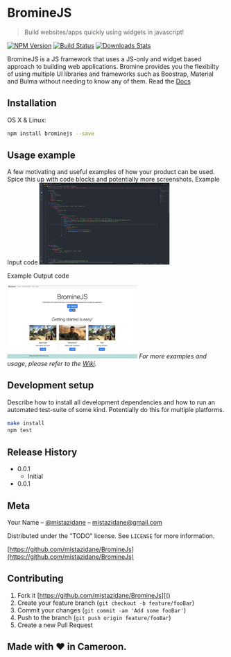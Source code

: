# BromineJS
> Build websites/apps quickly using widgets in javascript!

[![NPM Version][npm-image]][npm-url]
[![Build Status][travis-image]][travis-url]
[![Downloads Stats][npm-downloads]][npm-url]

BromineJS is a JS framework that uses a JS-only and widget based approach to building web applications. Bromine provides you the flexibilty of using multiple UI libraries and frameworks such as Boostrap, Material and Bulma without needing to know any of them. Read the [Docs]()

<!-- ![](header.png) -->

## Installation

OS X & Linux:

```sh
npm install brominejs --save
```

## Usage example

A few motivating and useful examples of how your product can be used. Spice this up with code blocks and potentially more screenshots.
Example Input code
<img
  src="brominejsUsage.png"
  alt="Alt text"
  title="Optional title"
  style="display: inline-block; margin: 0 auto; max-width: 300px">
  
 Example Output code
 
 <img
  src="https://github.com/MistaZidane/BromineJs/blob/master/brominejs.png"
  alt="Alt text"
  title="Optional title"
  style="display: inline-block; margin: 0 auto; max-width: 300px">
_For more examples and usage, please refer to the [Wiki][wiki]._

## Development setup

Describe how to install all development dependencies and how to run an automated test-suite of some kind. Potentially do this for multiple platforms.

```sh
make install
npm test
```

## Release History

* 0.0.1
    * Initial 
* 0.0.1


## Meta

Your Name – [@mistazidane]() – mistazidane@gmail.com

Distributed under the "TODO" license. See ``LICENSE`` for more information.

[https://github.com/mistazidane/BromineJs](https://github.com/mistazidane/BromineJs)

## Contributing

1. Fork it [https://github.com/mistazidane/BromineJs][()
2. Create your feature branch (`git checkout -b feature/fooBar`)
3. Commit your changes (`git commit -am 'Add some fooBar'`)
4. Push to the branch (`git push origin feature/fooBar`)
5. Create a new Pull Request

<!-- Markdown link & img dfn's -->
[npm-image]: https://img.shields.io/npm/v/datadog-metrics.svg?style=flat-square
[npm-url]: https://npmjs.org/package/datadog-metrics
[npm-downloads]: https://img.shields.io/npm/dm/datadog-metrics.svg?style=flat-square
[travis-image]: https://img.shields.io/travis/dbader/node-datadog-metrics/master.svg?style=flat-square
[travis-url]: https://travis-ci.org/dbader/node-datadog-metrics
[wiki]: https://github.com/yourname/yourproject/wiki
## Made with ❤️ in Cameroon.
